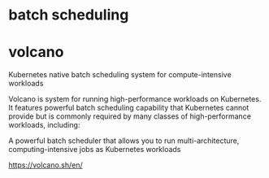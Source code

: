 # batch scheduling 

 

# volcano
 
Kubernetes native batch scheduling system for compute-intensive workloads 

Volcano is system for running high-performance workloads on Kubernetes. It features powerful batch scheduling capability that Kubernetes cannot provide but is commonly required by many classes of high-performance workloads, including:

A powerful batch scheduler that allows you to run multi-architecture, computing-intensive jobs as Kubernetes workloads

https://volcano.sh/en/ 